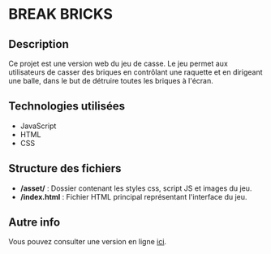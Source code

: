 # BREAK BRICKS

## Description
Ce projet est une version web du jeu de casse. Le jeu permet aux utilisateurs de casser des briques en contrôlant une raquette et en dirigeant une balle, dans le but de détruire toutes les briques à l'écran.
   
## Technologies utilisées
- JavaScript
- HTML
- CSS

## Structure des fichiers

- **/asset/** : Dossier contenant les styles css, script JS et images du jeu.
- **/index.html** : Fichier HTML principal représentant l'interface du jeu.

## Autre info
Vous pouvez consulter une version en ligne [ici](https://arichard-arkanoid.fr).

